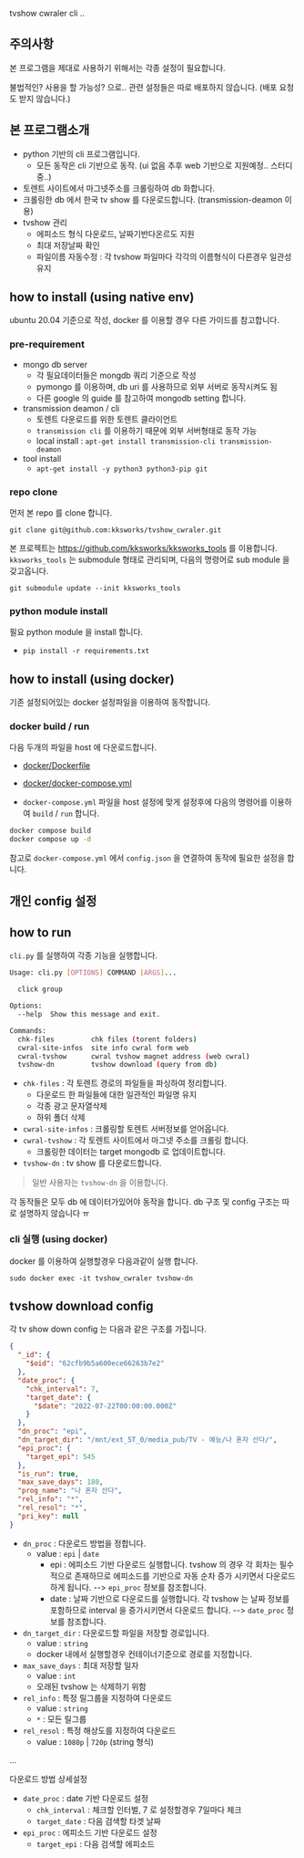 tvshow cwraler cli ..

## 주의사항

본 프로그램을 제대로 사용하기 위해서는 각종 설정이 필요합니다.

불법적인? 사용을 할 가능성? 으로.. 관련 설정들은 따로 배포하지 않습니다. (배포 요청도 받지 않습니다.)

## 본 프로그램소개

- python 기반의 cli 프로그램입니다.
  - 모든 동작은 cli 기반으로 동작. (ui 없음 추후 web 기반으로 지원예정.. 스터디중..)
- 토렌트 사이트에서 마그넷주소를 크롤링하여 db 화합니다.
- 크롤링한 db 에서 한국 tv show 를 다운로드합니다. (transmission-deamon 이용)
- tvshow 관리
  - 에피소드 형식 다운로드, 날짜기반다온르도 지원
  - 최대 저장날짜 확인
  - 파일이름 자동수정 : 각 tvshow 파일마다 각각의 이름형식이 다른경우 일관성유지

## how to install (using native env)

ubuntu 20.04 기준으로 작성, docker 를 이용할 경우 다른 가이드를 참고합니다.

### pre-requirement

- mongo db server
  - 각 필요데이터들은 mongdb 쿼리 기준으로 작성
  - pymongo 를 이용하며, db uri 를 사용하므로 외부 서버로 동작시켜도 됨
  - 다른 google 의 guide 를 참고하여 mongodb setting 합니다.
- transmission deamon / cli
  - 토렌트 다운로드를 위한 토렌트 클라이언트
  - `transmission cli` 를 이용하기 때문에 외부 서버형태로 동작 가능
  - local install : `apt-get install transmission-cli transmission-deamon`
- tool install
  - `apt-get install -y python3 python3-pip git`

### repo clone

먼저 본 repo 를 clone 합니다.

```
git clone git@github.com:kksworks/tvshow_cwraler.git
```

본 프로젝트는 <https://github.com/kksworks/kksworks_tools> 를 이용합니다. `kksworks_tools` 는 submodule 형태로 관리되며, 다음의 명령어로 sub module 을 갖고옵니다.

```
git submodule update --init kksworks_tools 
```

### python module install

필요 python module 을 install 합니다.

- `pip install -r requirements.txt`

## how to install (using docker)

기존 설정되어있는 docker 설정파일을 이용하여 동작합니다.

### docker build / run

다음 두개의 파일을 host 에 다운로드합니다.

- [docker/Dockerfile](docker/Dockerfile)
- [docker/docker-compose.yml](docker/docker-compose.yml)

- `docker-compose.yml` 파일을 host 설정에 맞게 설정후에 다음의 명령어를 이용하여 `build` / `run` 합니다.

```sh
docker compose build
docker compose up -d
```

참고로 `docker-compose.yml` 에서 `config.json` 을 연결하여 동작에 필요한 설정을 합니다.

## 개인 config 설정

## how to run

`cli.py` 를 실행하여 각종 기능을 실행합니다.

```sh
Usage: cli.py [OPTIONS] COMMAND [ARGS]...

  click group

Options:
  --help  Show this message and exit.

Commands:
  chk-files         chk files (torent folders)
  cwral-site-infos  site info cwral form web
  cwral-tvshow      cwral tvshow magnet address (web cwral)
  tvshow-dn         tvshow download (query from db)
```

- `chk-files` : 각 토렌트 경로의 파일들을 파싱하여 정리합니다.
  - 다운로드 한 파일들에 대한 일관적인 파일명 유지
  - 각종 광고 문자열삭제
  - 하위 폴더 삭제
- `cwral-site-infos` : 크롤링할 토렌트 서버정보를 얻어옵니다.
- `cwral-tvshow` : 각 토렌트 사이트에서 마그넷 주소를 크롤링 합니다.
  - 크롤링한 데이터는 target mongodb 로 업데이트합니다.
- `tvshow-dn` :  tv show 를 다운로드합니다.

> 일반 사용자는 `tvshow-dn` 을 이용합니다.

각 동작들은 모두 db 에 데이터가있어야 동작을 합니다. db 구조 및 config 구조는 따로 설명하지 않습니다 ㅠ

### cli 실행 (using docker)

docker 를 이용하여 실행할경우 다음과같이 실행 합니다.

```
sudo docker exec -it tvshow_cwraler tvshow-dn
```

## tvshow download config

각 tv show down config 는 다음과 같은 구조를 가집니다.

```json
{
  "_id": {
    "$oid": "62cfb9b5a600ece66263b7e2"
  },
  "date_proc": {
    "chk_interval": 7,
    "target_date": {
      "$date": "2022-07-22T00:00:00.000Z"
    }
  },
  "dn_proc": "epi",
  "dn_target_dir": "/mnt/ext_5T_0/media_pub/TV - 예능/나 혼자 산다/",
  "epi_proc": {
    "target_epi": 545
  },
  "is_run": true,
  "max_save_days": 180,
  "prog_name": "나 혼자 산다",
  "rel_info": "*",
  "rel_resol": "*",
  "pri_key": null
}
```

- `dn_proc` : 다운로드 방법을 정합니다.
  - value : `epi` | `date`
    - epi : 에피소드 기반 다운로드 실행합니다. tvshow 의 경우 각 회차는 필수적으로 존재하므로 에피소드를 기반으로 자동 순차 증가 시키면서 다운로드 하게 됩니다. --> `epi_proc` 정보를 참조합니다.
    - date : 날짜 기반으로 다운로드를 실행합니다. 각 tvshow 는 날짜 정보를 포함하므로 interval 을 증가시키면서 다운로드 합니다. --> `date_proc` 정보를 참조합니다.
- `dn_target_dir` : 다운로드할 파일을 저장할 경로입니다.
  - value : `string`
  - docker 내에서 실행할경우 컨테이너기준으로 경로를 지정합니다.
- `max_save_days` : 최대 저장할 일자
  - value : `int`
  - 오래된 tvshow 는 삭제하기 위함
- `rel_info` : 특정 릴그룹을 지정하여 다운로드
  - value : `string`
  - `*` : 모든 릴그룹
- `rel_resol` : 특정 해상도를 지정하여 다운로드
  - value : `1080p` | `720p` (string 형식)

...

다운로드 방법 상세설정

- `date_proc` : date 기반 다운로드 설정
  - `chk_interval` : 체크할 인터벌, 7 로 설정할경우 7일마다 체크
  - `target_date` : 다음 검색할 타겟 날짜
- `epi_proc` : 에피소드 기반 다운로드 설정
  - `target_epi` : 다음 검색할 에피소드